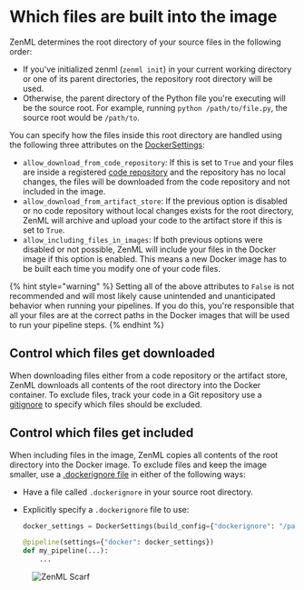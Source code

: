 # Which files are built into the image

ZenML determines the root directory of your source files in the following order:

* If you've initialized zenml (`zenml init`) in your current working directory or one of its parent directories, the repository root directory will be used.
* Otherwise, the parent directory of the Python file you're executing will be the source root. For example, running `python /path/to/file.py`, the source root would be `/path/to`.

You can specify how the files inside this root directory are handled using the following three attributes on the [DockerSettings](https://sdkdocs.zenml.io/latest/core_code_docs/core-config/#zenml.config.docker_settings.DockerSettings):
* `allow_download_from_code_repository`: If this is set to `True` and your files are inside a registered [code repository](https://docs.zenml.io/user-guides/production-guide/connect-code-repository) and the repository has no local changes, the files will be downloaded from the code repository and not included in the image.
* `allow_download_from_artifact_store`: If the previous option is disabled or no code repository without local changes exists for the root directory, ZenML will archive and upload your code to the artifact store if this is set to `True`.
* `allow_including_files_in_images`: If both previous options were disabled or not possible, ZenML will include your files in the Docker image if this option is enabled. This means a new Docker image has to be built each time you modify one of your code files.

{% hint style="warning" %}
Setting all of the above attributes to `False` is not recommended and will most likely cause unintended and unanticipated behavior when running your pipelines. If you do this, you're responsible that all your files are at the correct paths in the Docker images that will be used to run your pipeline steps.
{% endhint %}

## Control which files get downloaded

When downloading files either from a code repository or the artifact store, ZenML downloads all contents of the root directory into the Docker container. To exclude files, track your code in a Git repository use a [gitignore](https://git-scm.com/docs/gitignore/en) to specify which files should be excluded.

## Control which files get included

When including files in the image, ZenML copies all contents of the root directory into the Docker image. To exclude files and keep the image smaller, use a [.dockerignore file](https://docs.docker.com/engine/reference/builder/#dockerignore-file) in either of the following ways:

* Have a file called `.dockerignore` in your source root directory.
* Explicitly specify a `.dockerignore` file to use:

    ```python
    docker_settings = DockerSettings(build_config={"dockerignore": "/path/to/.dockerignore"})

    @pipeline(settings={"docker": docker_settings})
    def my_pipeline(...):
        ...
    ```

<!-- For scarf -->
<figure><img alt="ZenML Scarf" referrerpolicy="no-referrer-when-downgrade" src="https://static.scarf.sh/a.png?x-pxid=f0b4f458-0a54-4fcd-aa95-d5ee424815bc" /></figure>



